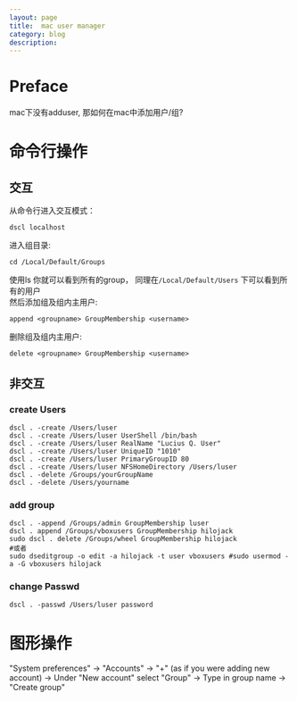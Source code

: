 ```yaml
---
layout: page
title:	mac user manager
category: blog
description: 
---
```


# Preface
mac下没有adduser, 那如何在mac中添加用户/组?

# 命令行操作 

## 交互
从命令行进入交互模式：
 
	dscl localhost

进入组目录:

	cd /Local/Default/Groups

使用ls 你就可以看到所有的group，  同理在`/Local/Default/Users` 下可以看到所有的用户	
然后添加组及组内主用户:

	append <groupname> GroupMembership <username>

删除组及组内主用户:

	delete <groupname> GroupMembership <username>

## 非交互

### create Users

	dscl . -create /Users/luser
	dscl . -create /Users/luser UserShell /bin/bash
	dscl . -create /Users/luser RealName "Lucius Q. User"
	dscl . -create /Users/luser UniqueID "1010"
	dscl . -create /Users/luser PrimaryGroupID 80
	dscl . -create /Users/luser NFSHomeDirectory /Users/luser
	dscl . -delete /Groups/yourGroupName
	dscl . -delete /Users/yourname

### add group

	dscl . -append /Groups/admin GroupMembership luser
	dscl . append /Groups/vboxusers GroupMembership hilojack
	sudo dscl . delete /Groups/wheel GroupMembership hilojack
	#或者
	sudo dseditgroup -o edit -a hilojack -t user vboxusers #sudo usermod -a -G vboxusers hilojack

### change Passwd

	dscl . -passwd /Users/luser password

# 图形操作 

  "System preferences" -> "Accounts" -> "+" (as if you were adding new account) -> Under "New account" select "Group" -> Type in group name -> "Create group"

